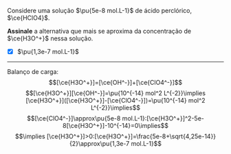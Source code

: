 Considere uma solução $\pu{5e-8 mol.L-1}$ de ácido perclórico, $\ce{HClO4}$.

**Assinale** a alternativa que mais se aproxima da concentração de $\ce{H3O^+}$ nessa solução.

- [x] $\pu{1,3e-7 mol.L-1}$

---

Balanço de carga:
$$[\ce{H3O^+}]=[\ce{OH^-}]+[\ce{ClO4^-}]$$
$$[\ce{H3O^+}][\ce{OH^-}]=\pu{10^{-14} mol^2 L^{-2}}\implies [\ce{H3O^+}]([\ce{H3O^+}]-[\ce{ClO4^-}])=\pu{10^{-14} mol^2 L^{-2}}\implies$$
$$[\ce{ClO4^-}]\approx\pu{5e-8 mol.L-1}:[\ce{H3O^+}]^2-5e-8[\ce{H3O^+}]-10^{-14}=0\implies$$
$$\implies [\ce{H3O^+}]>0:[\ce{H3O^+}]=\frac{5e-8+\sqrt{4,25e-14}}{2}\approx\pu{1,3e-7 mol.L-1}$$
